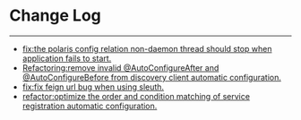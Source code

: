 # Change Log
---

- [fix:the polaris config relation non-daemon thread should stop when application fails to start.](https://github.com/Tencent/spring-cloud-tencent/pull/1101)
- [Refactoring:remove invalid @AutoConfigureAfter and @AutoConfigureBefore from discovery client automatic configuration.](https://github.com/Tencent/spring-cloud-tencent/pull/1117)
- [fix:fix feign url bug when using sleuth.](https://github.com/Tencent/spring-cloud-tencent/pull/1121)
- [refactor:optimize the order and condition matching of service registration automatic configuration.](https://github.com/Tencent/spring-cloud-tencent/pull/1132)
